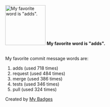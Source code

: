 <img src="https://my-badges.github.io/my-badges/favorite-word.png" alt="My favorite word is &quot;adds&quot;." title="My favorite word is &quot;adds&quot;." width="128">
<strong>My favorite word is &quot;adds&quot;.</strong>
<br><br>

My favorite commit message words are:

1. adds (used 718 times)
2. request (used 484 times)
3. merge (used 386 times)
4. tests (used 346 times)
5. pull (used 324 times)


Created by <a href="https://github.com/my-badges/my-badges">My Badges</a>